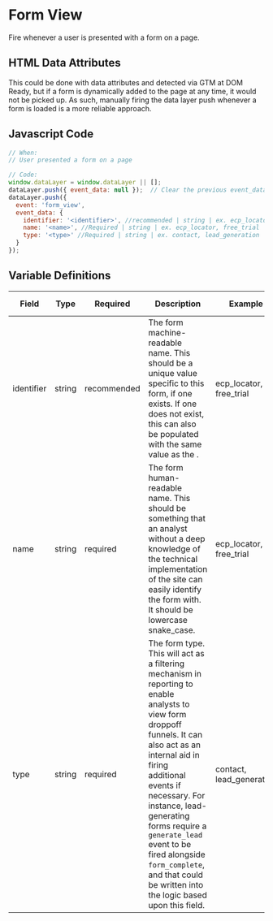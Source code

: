 # Form View

Fire whenever a user is presented with a form on a page.

## HTML Data Attributes

This could be done with data attributes and detected via GTM at DOM Ready, but if a form is dynamically added to the page at any time, it would not be picked up. As such, manually firing the data layer push whenever a form is loaded is a more reliable approach.

## Javascript Code

```js
// When:
// User presented a form on a page

// Code:
window.dataLayer = window.dataLayer || [];
dataLayer.push({ event_data: null });  // Clear the previous event_data object.
dataLayer.push({
  event: 'form_view',
  event_data: {
    identifier: '<identifier>', //recommended | string | ex. ecp_locator, free_trial
    name: '<name>', //Required | string | ex. ecp_locator, free_trial	
    type: '<type>' //Required | string | ex. contact, lead_generation
  }
});
```

## Variable Definitions

|Field|Type|Required|Description|Example|Pattern|Min Length|Max Length|Minimum|Maximum|Multiple Of|
| --- | --- | --- | --- | --- | --- | --- | --- | --- | --- | --- |
|identifier|string|recommended|The form machine-readable name. This should be a unique value specific to this form, if one exists. If one does not exist, this can also be populated with the same value as the <name>.|ecp_locator, free_trial|
|name|string|required|The form human-readable name. This should be something that an analyst without a deep knowledge of the technical implementation of the site can easily identify the form with. It should be lowercase snake_case.|ecp_locator, free_trial|
|type|string|required|The form type. This will act as a filtering mechanism in reporting to enable analysts to view form droppoff funnels. It can also act as an internal aid in firing additional events if necessary. For instance, lead-generating forms require a `generate_lead` event to be fired alongside `form_complete`, and that could be written into the logic based upon this field.|contact, lead_generation|